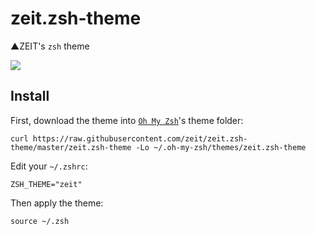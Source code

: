 # zeit.zsh-theme
▲ZEIT's `zsh` theme

<img src="https://raw.githubusercontent.com/zeit/zeit.zsh-theme/master/screenshot.png">

## Install

First, download the theme into [`Oh My Zsh`](https://github.com/robbyrussell/oh-my-zsh)'s theme folder:

```
curl https://raw.githubusercontent.com/zeit/zeit.zsh-theme/master/zeit.zsh-theme -Lo ~/.oh-my-zsh/themes/zeit.zsh-theme
```

Edit your `~/.zshrc`:

```
ZSH_THEME="zeit"
```

Then apply the theme:

```
source ~/.zsh
```

